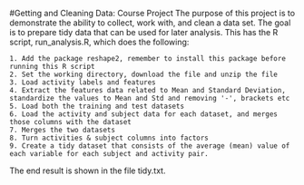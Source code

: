 #Getting and Cleaning Data: Course Project
The purpose of this project is to demonstrate the ability to collect, work with, and clean a data set. The goal is to prepare tidy data that can be used for later analysis. This has the R script, run_analysis.R, which does the following:

    1. Add the package reshape2, remember to install this package before running this R script
    2. Set the working directory, download the file and unzip the file
    3. Load activity labels and features
    4. Extract the features data related to Mean and Standard Deviation, standardize the values to Mean and Std and removing '-', brackets etc
    5. Load both the training and test datasets
    6. Load the activity and subject data for each dataset, and merges those columns with the dataset
    7. Merges the two datasets
    8. Turn activities & subject columns into factors
    9. Create a tidy dataset that consists of the average (mean) value of each variable for each subject and activity pair.

The end result is shown in the file tidy.txt.